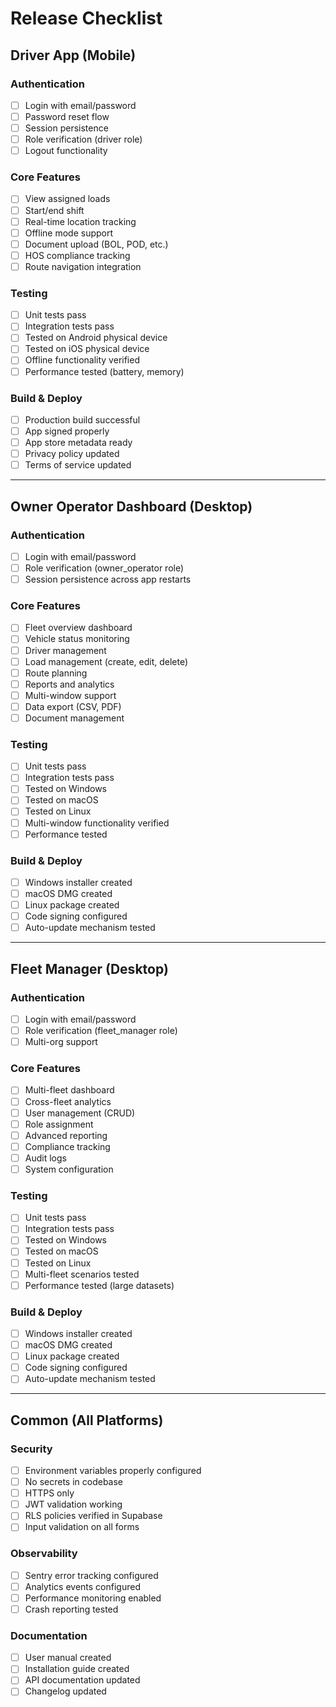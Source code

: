 # Release Checklist

## Driver App (Mobile)

### Authentication
- [ ] Login with email/password
- [ ] Password reset flow
- [ ] Session persistence
- [ ] Role verification (driver role)
- [ ] Logout functionality

### Core Features
- [ ] View assigned loads
- [ ] Start/end shift
- [ ] Real-time location tracking
- [ ] Offline mode support
- [ ] Document upload (BOL, POD, etc.)
- [ ] HOS compliance tracking
- [ ] Route navigation integration

### Testing
- [ ] Unit tests pass
- [ ] Integration tests pass
- [ ] Tested on Android physical device
- [ ] Tested on iOS physical device
- [ ] Offline functionality verified
- [ ] Performance tested (battery, memory)

### Build & Deploy
- [ ] Production build successful
- [ ] App signed properly
- [ ] App store metadata ready
- [ ] Privacy policy updated
- [ ] Terms of service updated

---

## Owner Operator Dashboard (Desktop)

### Authentication
- [ ] Login with email/password
- [ ] Role verification (owner_operator role)
- [ ] Session persistence across app restarts

### Core Features
- [ ] Fleet overview dashboard
- [ ] Vehicle status monitoring
- [ ] Driver management
- [ ] Load management (create, edit, delete)
- [ ] Route planning
- [ ] Reports and analytics
- [ ] Multi-window support
- [ ] Data export (CSV, PDF)
- [ ] Document management

### Testing
- [ ] Unit tests pass
- [ ] Integration tests pass
- [ ] Tested on Windows
- [ ] Tested on macOS
- [ ] Tested on Linux
- [ ] Multi-window functionality verified
- [ ] Performance tested

### Build & Deploy
- [ ] Windows installer created
- [ ] macOS DMG created
- [ ] Linux package created
- [ ] Code signing configured
- [ ] Auto-update mechanism tested

---

## Fleet Manager (Desktop)

### Authentication
- [ ] Login with email/password
- [ ] Role verification (fleet_manager role)
- [ ] Multi-org support

### Core Features
- [ ] Multi-fleet dashboard
- [ ] Cross-fleet analytics
- [ ] User management (CRUD)
- [ ] Role assignment
- [ ] Advanced reporting
- [ ] Compliance tracking
- [ ] Audit logs
- [ ] System configuration

### Testing
- [ ] Unit tests pass
- [ ] Integration tests pass
- [ ] Tested on Windows
- [ ] Tested on macOS
- [ ] Tested on Linux
- [ ] Multi-fleet scenarios tested
- [ ] Performance tested (large datasets)

### Build & Deploy
- [ ] Windows installer created
- [ ] macOS DMG created
- [ ] Linux package created
- [ ] Code signing configured
- [ ] Auto-update mechanism tested

---

## Common (All Platforms)

### Security
- [ ] Environment variables properly configured
- [ ] No secrets in codebase
- [ ] HTTPS only
- [ ] JWT validation working
- [ ] RLS policies verified in Supabase
- [ ] Input validation on all forms

### Observability
- [ ] Sentry error tracking configured
- [ ] Analytics events configured
- [ ] Performance monitoring enabled
- [ ] Crash reporting tested

### Documentation
- [ ] User manual created
- [ ] Installation guide created
- [ ] API documentation updated
- [ ] Changelog updated
